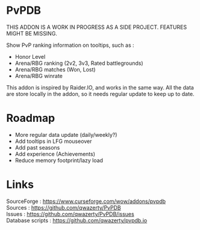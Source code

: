 # PvPDB

THIS ADDON IS A WORK IN PROGRESS AS A SIDE PROJECT. FEATURES MIGHT BE MISSING.

Show PvP ranking information on tooltips, such as :

- Honor Level
- Arena/RBG ranking (2v2, 3v3, Rated battlegrounds)
- Arena/RBG matches (Won, Lost)
- Arena/RBG winrate

This addon is inspired by Raider.IO, and works in the same way. All the data are store locally in the addon, so it needs regular update to keep up to date.

# Roadmap

- More regular data update (daily/weekly?)
- Add tooltips in LFG mouseover
- Add past seasons
- Add experience (Achievements)
- Reduce memory footprint/lazy load

# Links

SourceForge : https://www.curseforge.com/wow/addons/pvpdb  
Sources : https://github.com/qwazerty/PvPDB  
Issues : https://github.com/qwazerty/PvPDB/issues  
Database scripts : https://github.com/qwazerty/pvpdb.io
